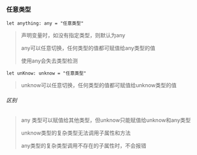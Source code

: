 ### 任意类型

``` 
let anything: any = "任意类型"
```

> 声明变量时，如没有指定类型，则默认为any
>
> any可以任意切换，任何类型的值都可赋值给any类型的值
>
> 使用any会失去类型检测

``` 
let unKnow: unknow = "任意类型"
```

>unknow可以任意切换，任何类型的值都可赋值给unknow类型的值



###### 区别

> any 类型可以赋值给其他类型，但unknow只能赋值给unknow和any类型
>
> unknow类型的复杂类型无法调用子属性和方法
>
> any类型的复杂类型调用不存在的子属性时，不会报错



